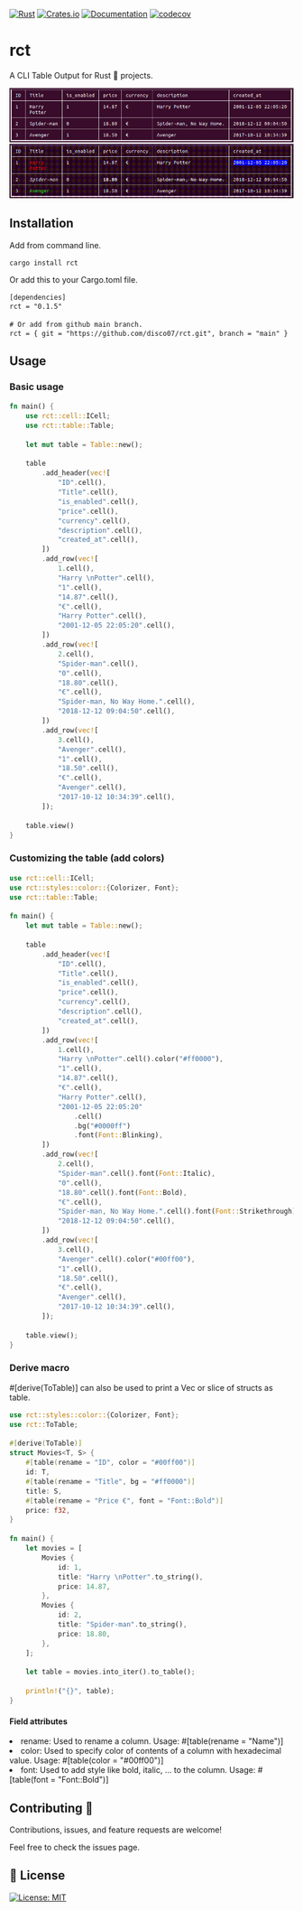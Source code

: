 [![Rust](https://github.com/disco07/rct/actions/workflows/rust.yml/badge.svg?branch=main)](https://github.com/disco07/rct/actions/workflows/rust.yml)
[![Crates.io](https://img.shields.io/crates/v/rct.svg)](https://crates.io/crates/rct)
[![Documentation](https://docs.rs/rct/badge.svg)](https://docs.rs/rct/)
[![codecov](https://codecov.io/gh/disco07/rct/branch/main/graph/badge.svg)](https://codecov.io/gh/disco07/rct)
# rct
A CLI Table Output for Rust 🦀 projects.

![Basic table](rct/images/basic.png)
![Color table](rct/images/color_table.gif)

## Installation
Add from command line.
```
cargo install rct
```
Or add this to your Cargo.toml file.
```
[dependencies]
rct = "0.1.5"

# Or add from github main branch.
rct = { git = "https://github.com/disco07/rct.git", branch = "main" }

```

## Usage
### Basic usage
```rust
fn main() {
    use rct::cell::ICell;
    use rct::table::Table;

    let mut table = Table::new();

    table
        .add_header(vec![
            "ID".cell(),
            "Title".cell(),
            "is_enabled".cell(),
            "price".cell(),
            "currency".cell(),
            "description".cell(),
            "created_at".cell(),
        ])
        .add_row(vec![
            1.cell(),
            "Harry \nPotter".cell(),
            "1".cell(),
            "14.87".cell(),
            "€".cell(),
            "Harry Potter".cell(),
            "2001-12-05 22:05:20".cell(),
        ])
        .add_row(vec![
            2.cell(),
            "Spider-man".cell(),
            "0".cell(),
            "18.80".cell(),
            "€".cell(),
            "Spider-man, No Way Home.".cell(),
            "2018-12-12 09:04:50".cell(),
        ])
        .add_row(vec![
            3.cell(),
            "Avenger".cell(),
            "1".cell(),
            "18.50".cell(),
            "€".cell(),
            "Avenger".cell(),
            "2017-10-12 10:34:39".cell(),
        ]);

    table.view()
}
```

### Customizing the table (add colors)
```rust
use rct::cell::ICell;
use rct::styles::color::{Colorizer, Font};
use rct::table::Table;

fn main() {
    let mut table = Table::new();

    table
        .add_header(vec![
            "ID".cell(),
            "Title".cell(),
            "is_enabled".cell(),
            "price".cell(),
            "currency".cell(),
            "description".cell(),
            "created_at".cell(),
        ])
        .add_row(vec![
            1.cell(),
            "Harry \nPotter".cell().color("#ff0000"),
            "1".cell(),
            "14.87".cell(),
            "€".cell(),
            "Harry Potter".cell(),
            "2001-12-05 22:05:20"
                .cell()
                .bg("#0000ff")
                .font(Font::Blinking),
        ])
        .add_row(vec![
            2.cell(),
            "Spider-man".cell().font(Font::Italic),
            "0".cell(),
            "18.80".cell().font(Font::Bold),
            "€".cell(),
            "Spider-man, No Way Home.".cell().font(Font::Strikethrough),
            "2018-12-12 09:04:50".cell(),
        ])
        .add_row(vec![
            3.cell(),
            "Avenger".cell().color("#00ff00"),
            "1".cell(),
            "18.50".cell(),
            "€".cell(),
            "Avenger".cell(),
            "2017-10-12 10:34:39".cell(),
        ]);

    table.view();
}

```

### Derive macro

#[derive(ToTable)] can also be used to print a Vec or slice of structs as table.
```rust
use rct::styles::color::{Colorizer, Font};
use rct::ToTable;

#[derive(ToTable)]
struct Movies<T, S> {
    #[table(rename = "ID", color = "#00ff00")]
    id: T,
    #[table(rename = "Title", bg = "#ff0000")]
    title: S,
    #[table(rename = "Price €", font = "Font::Bold")]
    price: f32,
}

fn main() {
    let movies = [
        Movies {
            id: 1,
            title: "Harry \nPotter".to_string(),
            price: 14.87,
        },
        Movies {
            id: 2,
            title: "Spider-man".to_string(),
            price: 18.80,
        },
    ];

    let table = movies.into_iter().to_table();

    println!("{}", table);
}
```
#### Field attributes
<li>rename: Used to rename a column. Usage: #[table(rename = "Name")]</li>
<li>color: Used to specify color of contents of a column with hexadecimal value. Usage: #[table(color = "#00ff00")]</li>
<li>font: Used to add style like bold, italic, ... to the column. Usage: #[table(font = "Font::Bold")]</li>


## Contributing 🤝
Contributions, issues, and feature requests are welcome!

Feel free to check the issues page.

## 📝 License
[![License: MIT](https://img.shields.io/badge/License-MIT-yellow.svg)](https://opensource.org/licenses/MIT)
